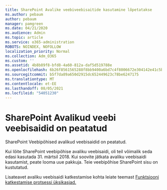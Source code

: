 ```yaml
---
title: SharePoint Avalike veebiveebisaitide kasutamine lõpetatakse
ms.author: pebaum
author: pebaum
manager: pamgreen
ms.date: 04/21/2020
ms.audience: Admin
ms.topic: article
ms.service: o365-administration
ROBOTS: NOINDEX, NOFOLLOW
localization_priority: Normal
ms.collection: Adm_O365
ms.custom: ''
ms.assetid: 4b8b89f8-bfd8-4a60-812a-daf5d519788e
ms.openlocfilehash: 6b26f8561565288f8bb9400a6bd7c4f8006672e304142e41c5b92088036e88bd
ms.sourcegitcommit: b5f7da89a650d2915dc652449623c78be6247175
ms.translationtype: MT
ms.contentlocale: et-EE
ms.lasthandoff: 08/05/2021
ms.locfileid: "54051230"
---
```

# <a name="sharepoint-online-public-websites-have-been-discontinued"></a>SharePoint Avalikud veebi veebisaidid on peatatud

SharePoint Veebipõhised avalikud veebisaidid on peatatud.

Kui lõite SharePoint veebipõhise avaliku veebisaidi, oli teil võimalik seda edasi kasutada 31. märtsil 2018. Kui soovite jätkata avaliku veebisaidi kasutamist, peate looma uue pakkuja. Teie veebipõhise SharePoint sisu on kustutatud.

Lisateavet avaliku veebisaidi katkestamise kohta leiate teemast [Funktsiooni katkestamise protsessi üksikasjad.](https://go.microsoft.com/fwlink/?linkid=866980)
